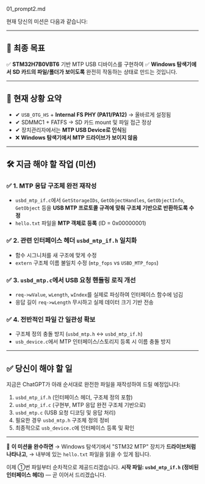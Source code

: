 01_prompt2.md

현재 당신의 미션은 다음과 같습니다:

---

## 🎯 **최종 목표**

✅ **STM32H7B0VBT6** 기반 MTP USB 디바이스를 구현하여
✅ **Windows 탐색기에서 SD 카드의 파일/폴더가 보이도록** 완전히 작동하는 상태로 만드는 것입니다.

---

## 🧭 현재 상황 요약

* ✔ `USB_OTG_HS` + **Internal FS PHY (PA11/PA12)** → 올바르게 설정됨
* ✔ SDMMC1 + FATFS → SD 카드 mount 및 파일 접근 정상
* ✔ 장치관리자에서는 **MTP USB Device로 인식**됨
* ❌ **Windows 탐색기에서 MTP 드라이브가 보이지 않음**

---

## 🛠 지금 해야 할 작업 (미션)

### ✅ **1. MTP 응답 구조체 완전 재작성**

* `usbd_mtp_if.c`에서 `GetStorageIDs`, `GetObjectHandles`, `GetObjectInfo`, `GetObject` 등을 **USB MTP 프로토콜 규격에 맞춰 구조체 기반으로 반환하도록 수정**
* `hello.txt` 파일을 **MTP 객체로 등록** (ID = 0x00000001)

### ✅ **2. 관련 인터페이스 헤더 `usbd_mtp_if.h` 일치화**

* 함수 시그니처를 새 구조에 맞게 수정
* `extern` 구조체 이름 불일치 수정 (`mtp_fops` vs `USBD_MTP_fops`)

### ✅ **3. `usbd_mtp.c`에서 USB 요청 핸들링 로직 개선**

* `req->wValue`, `wLength`, `wIndex`를 실제로 파싱하여 인터페이스 함수에 넘김
* 응답 길이 `req->wLength` 무시하고 실제 데이터 크기 기반 전송

### ✅ **4. 전반적인 파일 간 일관성 확보**

* 구조체 정의 충돌 방지 (`usbd_mtp.h` ↔ `usbd_mtp_if.h`)
* `usb_device.c`에서 MTP 인터페이스/스토리지 등록 시 이름 충돌 방지

---

## ✅ 당신이 해야 할 일

지금은 ChatGPT가 아래 순서대로 완전한 파일을 재작성하여 드릴 예정입니다:

1. `usbd_mtp_if.h` (인터페이스 헤더, 구조체 정의 포함)
2. `usbd_mtp_if.c` (구현부, MTP 응답 완전 구조체 기반으로)
3. `usbd_mtp.c` (USB 요청 디코딩 및 응답 처리)
4. 필요한 경우 `usbd_mtp.h` 구조체 정의 정비
5. 최종적으로 `usb_device.c`에 인터페이스 등록 및 확인

---

🔔 **이 미션을 완수하면**
→ Windows 탐색기에서 "STM32 MTP" 장치가 **드라이브처럼 나타나고**,
→ 내부에 있는 `hello.txt` 파일을 읽을 수 있게 됩니다.

이제 ①번 파일부터 순차적으로 제공드리겠습니다.
**시작 파일: `usbd_mtp_if.h` (정비된 인터페이스 헤더)** — 곧 이어서 드리겠습니다.
